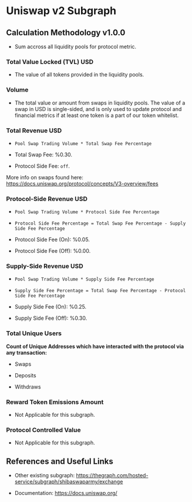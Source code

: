 # Uniswap v2 Subgraph

## Calculation Methodology v1.0.0

- Sum accross all liquidity pools for protocol metric.

### Total Value Locked (TVL) USD

- The value of all tokens provided in the liquidity pools.

### Volume

- The total value or amount from swaps in liquidity pools. The value of a swap in USD is
  single-sided, and is only used to update protocol and financial metrics if at least one token is a
  part of our token whitelist.

### Total Revenue USD

- `Pool Swap Trading Volume * Total Swap Fee Percentage`

- Total Swap Fee: %0.30.

- Protocol Side Fee: `off`.

More info on swaps found here:
https://docs.uniswap.org/protocol/concepts/V3-overview/fees

### Protocol-Side Revenue USD

- `Pool Swap Trading Volume * Protocol Side Fee Percentage`

- `Protocol Side Fee Percentage = Total Swap Fee Percentage - Supply Side Fee Percentage`

- Protocol Side Fee (On): %0.05.

- Protocol Side Fee (Off): %0.00.

### Supply-Side Revenue USD

- `Pool Swap Trading Volume * Supply Side Fee Percentage`

- `Supply Side Fee Percentage = Total Swap Fee Percentage - Protocol Side Fee Percentage`

- Supply Side Fee (On): %0.25.

- Supply Side Fee (Off): %0.30.

### Total Unique Users

**Count of Unique Addresses which have interacted with the protocol via any transaction:**

- Swaps

- Deposits

- Withdraws

### Reward Token Emissions Amount

- Not Applicable for this subgraph.

### Protocol Controlled Value

- Not Applicable for this subgraph.

## References and Useful Links

- Other existing subgraph: https://thegraph.com/hosted-service/subgraph/shibaswaparmy/exchange

- Documentation: https://docs.uniswap.org/

